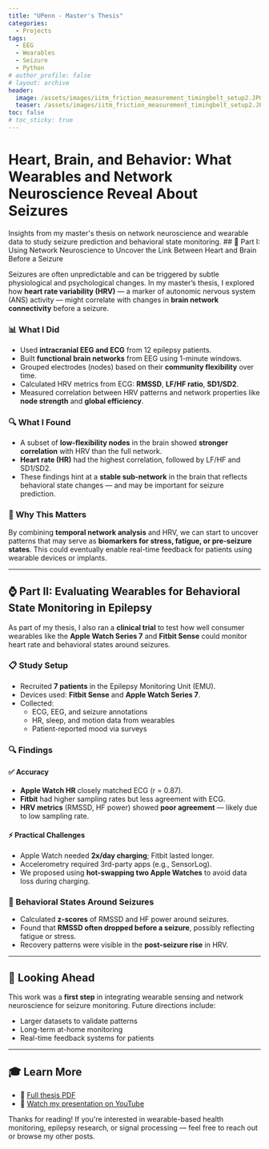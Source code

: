 ```yaml
---
title: "UPenn - Master's Thesis"
categories:
  - Projects
tags:
  - EEG
  - Wearables
  - Seizure
  - Python
# author_profile: false
# layout: archive
header:
  image: /assets/images/iitm_friction_measurement_timingbelt_setup2.JPG
  teaser: /assets/images/iitm_friction_measurement_timingbelt_setup2.JPG
toc: false
# toc_sticky: true
---
```


<h1>Heart, Brain, and Behavior: What Wearables and Network Neuroscience Reveal About Seizures</h1>
Insights from my master's thesis on network neuroscience and wearable data to study seizure prediction and behavioral state monitoring.
## 🧠 Part I: Using Network Neuroscience to Uncover the Link Between Heart and Brain Before a Seizure

Seizures are often unpredictable and can be triggered by subtle physiological and psychological changes. In my master’s thesis, I explored how **heart rate variability (HRV)** — a marker of autonomic nervous system (ANS) activity — might correlate with changes in **brain network connectivity** before a seizure.

### 📊 What I Did

- Used **intracranial EEG and ECG** from 12 epilepsy patients.
- Built **functional brain networks** from EEG using 1-minute windows.
- Grouped electrodes (nodes) based on their **community flexibility** over time.
- Calculated HRV metrics from ECG: **RMSSD**, **LF/HF ratio**, **SD1/SD2**.
- Measured correlation between HRV patterns and network properties like **node strength** and **global efficiency**.

### 🔍 What I Found

- A subset of **low-flexibility nodes** in the brain showed **stronger correlation** with HRV than the full network.
- **Heart rate (HR)** had the highest correlation, followed by LF/HF and SD1/SD2.
- These findings hint at a **stable sub-network** in the brain that reflects behavioral state changes — and may be important for seizure prediction.

### 🧠 Why This Matters

By combining **temporal network analysis** and HRV, we can start to uncover patterns that may serve as **biomarkers for stress, fatigue, or pre-seizure states**. This could eventually enable real-time feedback for patients using wearable devices or implants.

---

## ⌚ Part II: Evaluating Wearables for Behavioral State Monitoring in Epilepsy

As part of my thesis, I also ran a **clinical trial** to test how well consumer wearables like the **Apple Watch Series 7** and **Fitbit Sense** could monitor heart rate and behavioral states around seizures.

### 📋 Study Setup

- Recruited **7 patients** in the Epilepsy Monitoring Unit (EMU).
- Devices used: **Fitbit Sense** and **Apple Watch Series 7**.
- Collected:
  - ECG, EEG, and seizure annotations
  - HR, sleep, and motion data from wearables
  - Patient-reported mood via surveys

### 🔍 Findings

#### ✅ Accuracy

- **Apple Watch HR** closely matched ECG (r = 0.87).
- **Fitbit** had higher sampling rates but less agreement with ECG.
- **HRV metrics** (RMSSD, HF power) showed **poor agreement** — likely due to low sampling rate.

#### ⚡ Practical Challenges

- Apple Watch needed **2x/day charging**; Fitbit lasted longer.
- Accelerometry required 3rd-party apps (e.g., SensorLog).
- We proposed using **hot-swapping two Apple Watches** to avoid data loss during charging.

### 🚦 Behavioral States Around Seizures

- Calculated **z-scores** of RMSSD and HF power around seizures.
- Found that **RMSSD often dropped before a seizure**, possibly reflecting fatigue or stress.
- Recovery patterns were visible in the **post-seizure rise** in HRV.

---

## 🧭 Looking Ahead

This work was a **first step** in integrating wearable sensing and network neuroscience for seizure monitoring. Future directions include:

- Larger datasets to validate patterns
- Long-term at-home monitoring
- Real-time feedback systems for patients

---

## 🎓 Learn More

- 📘 [Full thesis PDF](/assets/pdfs/jalp_thesis_submission.pdf)
- 🎥 [Watch my presentation on YouTube](https://youtu.be/yAQRYOV1Jx0?si=3D1k1p1ZrPA6EA9D)

Thanks for reading! If you're interested in wearable-based health monitoring, epilepsy research, or signal processing — feel free to reach out or browse my other posts.

